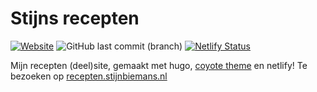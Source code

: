 # Stijns recepten
[![Website](https://img.shields.io/website?down_color=red&down_message=offline&label=website&up_color=green&up_message=online&url=https://recepten.stijnbiemans.nl)](https://recepten.stijnbiemans.nl) ![GitHub last commit (branch)](https://img.shields.io/github/last-commit/iroQuai/recepten/main) [![Netlify Status](https://api.netlify.com/api/v1/badges/f840819e-c59b-497f-bef1-b9600a939579/deploy-status)](https://app.netlify.com/sites/recepten-iroquai/deploys)

Mijn recepten (deel)site, gemaakt met hugo, [coyote theme](https://github.com/nightswinger/hugo-theme-coyote) en netlify! Te bezoeken op [recepten.stijnbiemans.nl](https://recepten.stijnbiemans.nl)

